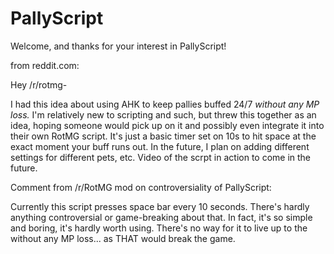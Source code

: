 PallyScript
===========
Welcome, and thanks for your interest in PallyScript!

from reddit.com:

Hey /r/rotmg-

I had this idea about using AHK to keep pallies buffed 24/7 *without any MP loss.* 
I'm relatively new to scripting and such, but threw this together as an idea, 
hoping someone would pick up on it and possibly even integrate it into their own RotMG script. 
It's just a basic timer set on 10s to hit space at the exact moment your buff runs out. 
In the future, I plan on adding different settings for different pets, etc. 
Video of the scrpt in action to come in the future.

Comment from /r/RotMG mod on controversiality of PallyScript:

Currently this script presses space bar every 10 seconds. There's hardly anything controversial 
or game-breaking about that. In fact, it's so simple and boring, it's hardly worth using.
There's no way for it to live up to the without any MP loss... as THAT would break the game.
